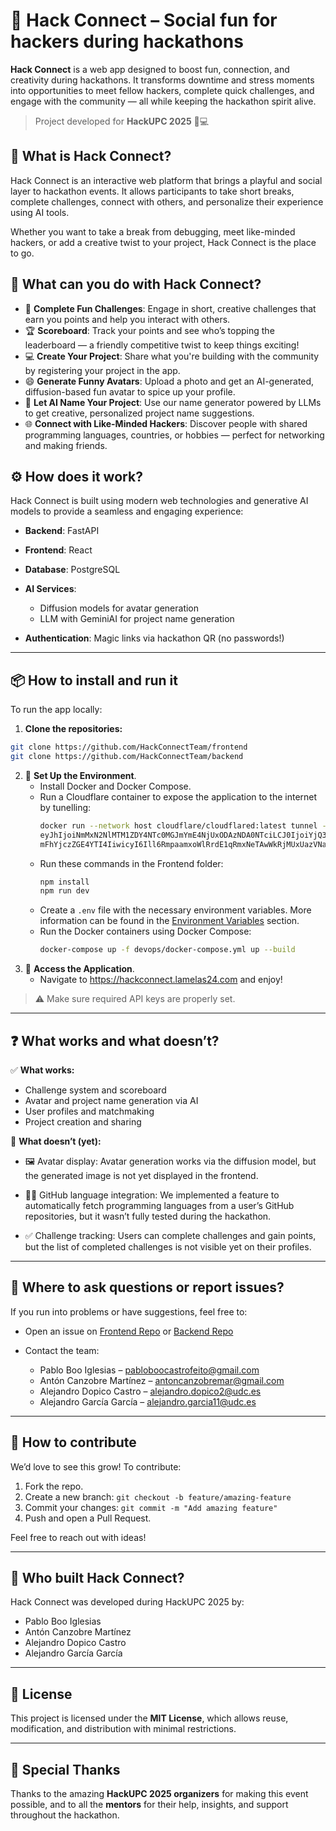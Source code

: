 # 🚀 Hack Connect – Social fun for hackers during hackathons

**Hack Connect** is a web app designed to boost fun, connection, and creativity during hackathons. It transforms downtime and stress moments into opportunities to meet fellow hackers, complete quick challenges, and engage with the community — all while keeping the hackathon spirit alive.

> Project developed for **HackUPC 2025** 🧠💻


## 📱 What is Hack Connect?

Hack Connect is an interactive web platform that brings a playful and social layer to hackathon events. It allows participants to take short breaks, complete challenges, connect with others, and personalize their experience using AI tools.

Whether you want to take a break from debugging, meet like-minded hackers, or add a creative twist to your project, Hack Connect is the place to go.

## 🎯 What can you do with Hack Connect?

* 🧩 **Complete Fun Challenges**: Engage in short, creative challenges that earn you points and help you interact with others.
* 🏆 **Scoreboard**: Track your points and see who’s topping the leaderboard — a friendly competitive twist to keep things exciting!
* 💻 **Create Your Project**: Share what you're building with the community by registering your project in the app.
* 😄 **Generate Funny Avatars**: Upload a photo and get an AI-generated, diffusion-based fun avatar to spice up your profile.
* 🤖 **Let AI Name Your Project**: Use our name generator powered by LLMs to get creative, personalized project name suggestions.
* 🌐 **Connect with Like-Minded Hackers**: Discover people with shared programming languages, countries, or hobbies — perfect for networking and making friends.

## ⚙️ How does it work?

Hack Connect is built using modern web technologies and generative AI models to provide a seamless and engaging experience:

* **Backend**: FastAPI
* **Frontend**: React
* **Database**: PostgreSQL
* **AI Services**:

  * Diffusion models for avatar generation
  * LLM with GeminiAI for project name generation
* **Authentication**: Magic links via hackathon QR (no passwords!)

---

## 📦 How to install and run it

To run the app locally:

1. **Clone the repositories:**

```bash
git clone https://github.com/HackConnectTeam/frontend
git clone https://github.com/HackConnectTeam/backend
```

2. 🧠 **Set Up the Environment**.
   - Install Docker and Docker Compose.
   - Run a Cloudflare container to expose the application to the internet by tunelling:
     ```bash
     docker run --network host cloudflare/cloudflared:latest tunnel --no-autoupdate run --token
     eyJhIjoiNmMxN2NlMTM1ZDY4NTc0MGJmYmE4NjUxODAzNDA0NTciLCJ0IjoiYjQ3Mzc1OTYtZmU0MS00NDIwLWEyODQtY
     mFhYjczZGE4YTI4IiwicyI6Ill6RmpaamxoWlRrdE1qRmxNeTAwWkRjMUxUazVNak10WlRsbVkyVXdaVFJqWVdWbSJ9
     ```
   - Run these commands in the Frontend folder:
     ```bash
     npm install
     npm run dev
     ```
   - Create a `.env` file with the necessary environment variables. More information can be found in the [Environment Variables](#-environment-variables) section.
   - Run the Docker containers using Docker Compose:
     ```bash
     docker-compose up -f devops/docker-compose.yml up --build
     ```
3. 🚀 **Access the Application**.
   - Navigate to https://hackconnect.lamelas24.com and enjoy!

> ⚠️ Make sure required API keys are properly set.

---

## ❓ What works and what doesn’t?

✅ **What works:**

* Challenge system and scoreboard
* Avatar and project name generation via AI
* User profiles and matchmaking
* Project creation and sharing

🚧 **What doesn’t (yet):**

* 🖼️ Avatar display: Avatar generation works via the diffusion model, but the generated image is not yet displayed in the frontend.

* 🧑‍💻 GitHub language integration: We implemented a feature to automatically fetch programming languages from a user’s GitHub repositories, but it wasn’t fully tested during the hackathon.

* ✅ Challenge tracking: Users can complete challenges and gain points, but the list of completed challenges is not visible yet on their profiles.

---

## 🤔 Where to ask questions or report issues?

If you run into problems or have suggestions, feel free to:

* Open an issue on [Frontend Repo](https://github.com/HackConnectTeam/frontend/issues) or [Backend Repo](https://github.com/HackConnectTeam/backend/issues)
* Contact the team:

  * Pablo Boo Iglesias – pabloboocastrofeito@gmail.com
  * Antón Canzobre Martínez – antoncanzobremar@gmail.com
  * Alejandro Dopico Castro – alejandro.dopico2@udc.es
  * Alejandro García García – alejandro.garcia11@udc.es

---

## 🤝 How to contribute

We’d love to see this grow! To contribute:

1. Fork the repo.
2. Create a new branch: `git checkout -b feature/amazing-feature`
3. Commit your changes: `git commit -m "Add amazing feature"`
4. Push and open a Pull Request.

Feel free to reach out with ideas!

---

## 👥 Who built Hack Connect?

Hack Connect was developed during HackUPC 2025 by:

* Pablo Boo Iglesias
* Antón Canzobre Martínez
* Alejandro Dopico Castro
* Alejandro García García

---

## 📄 License

This project is licensed under the **MIT License**, which allows reuse, modification, and distribution with minimal restrictions.

---

## 🙌 Special Thanks

Thanks to the amazing **HackUPC 2025 organizers** for making this event possible, and to all the **mentors** for their help, insights, and support throughout the hackathon.
